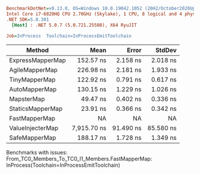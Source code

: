 ``` ini

BenchmarkDotNet=v0.13.0, OS=Windows 10.0.19042.1052 (20H2/October2020Update)
Intel Core i7-6820HQ CPU 2.70GHz (Skylake), 1 CPU, 8 logical and 4 physical cores
.NET SDK=5.0.301
  [Host] : .NET 5.0.7 (5.0.721.25508), X64 RyuJIT

Job=InProcess  Toolchain=InProcessEmitToolchain  

```
|           Method |        Mean |     Error |    StdDev |
|----------------- |------------:|----------:|----------:|
| ExpressMapperMap |   152.57 ns |  2.158 ns |  2.018 ns |
|   AgileMapperMap |   226.98 ns |  2.181 ns |  1.933 ns |
|    TinyMapperMap |   122.92 ns |  0.791 ns |  0.617 ns |
|    AutoMapperMap |   130.15 ns |  1.229 ns |  1.026 ns |
|       MapsterMap |    49.47 ns |  0.402 ns |  0.336 ns |
| StaticsMapperMap |    23.91 ns |  0.366 ns |  0.342 ns |
|    FastMapperMap |          NA |        NA |        NA |
| ValueInjecterMap | 7,915.70 ns | 91.490 ns | 85.580 ns |
|    SafeMapperMap |   188.17 ns |  1.728 ns |  1.349 ns |

Benchmarks with issues:
  From_TC0_Members_To_TC0_I1_Members.FastMapperMap: InProcess(Toolchain=InProcessEmitToolchain)
